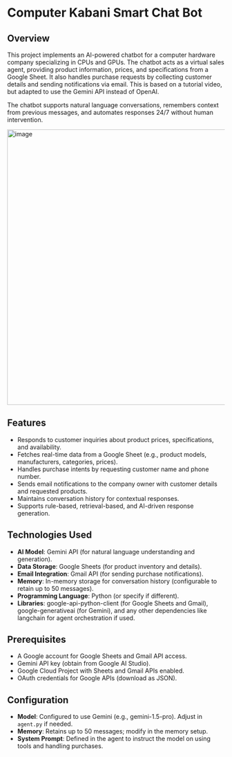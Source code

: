 # Computer Kabani Smart Chat Bot

## Overview

This project implements an AI-powered chatbot for a computer hardware company specializing in CPUs and GPUs. The chatbot acts as a virtual sales agent, providing product information, prices, and specifications from a Google Sheet. It also handles purchase requests by collecting customer details and sending notifications via email. This is based on a tutorial video, but adapted to use the Gemini API instead of OpenAI.

The chatbot supports natural language conversations, remembers context from previous messages, and automates responses 24/7 without human intervention.

<img width="1236" height="637" alt="image" src="https://github.com/user-attachments/assets/f26cb3cc-590c-4d9a-b8c2-95c3bc9a631b" />


## Features

- Responds to customer inquiries about product prices, specifications, and availability.
- Fetches real-time data from a Google Sheet (e.g., product models, manufacturers, categories, prices).
- Handles purchase intents by requesting customer name and phone number.
- Sends email notifications to the company owner with customer details and requested products.
- Maintains conversation history for contextual responses.
- Supports rule-based, retrieval-based, and AI-driven response generation.

## Technologies Used

- **AI Model**: Gemini API (for natural language understanding and generation).
- **Data Storage**: Google Sheets (for product inventory and details).
- **Email Integration**: Gmail API (for sending purchase notifications).
- **Memory**: In-memory storage for conversation history (configurable to retain up to 50 messages).
- **Programming Language**: Python (or specify if different).
- **Libraries**: google-api-python-client (for Google Sheets and Gmail), google-generativeai (for Gemini), and any other dependencies like langchain for agent orchestration if used.

## Prerequisites

- A Google account for Google Sheets and Gmail API access.
- Gemini API key (obtain from Google AI Studio).
- Google Cloud Project with Sheets and Gmail APIs enabled.
- OAuth credentials for Google APIs (download as JSON).

## Configuration

- **Model**: Configured to use Gemini (e.g., gemini-1.5-pro). Adjust in `agent.py` if needed.
- **Memory**: Retains up to 50 messages; modify in the memory setup.
- **System Prompt**: Defined in the agent to instruct the model on using tools and handling purchases.
